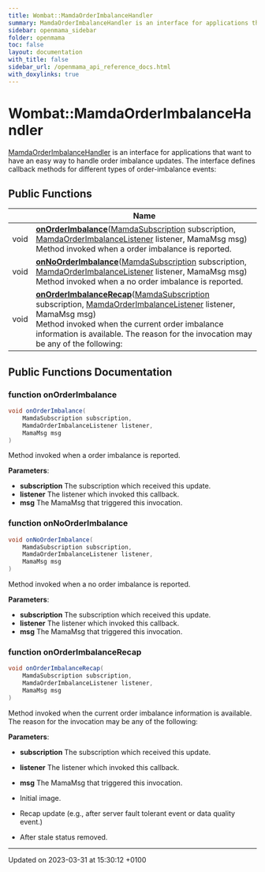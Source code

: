 ```yaml
---
title: Wombat::MamdaOrderImbalanceHandler
summary: MamdaOrderImbalanceHandler is an interface for applications that want to have an easy way to handle order imbalance updates. The interface defines callback methods for different types of order-imbalance events: 
sidebar: openmama_sidebar
folder: openmama
toc: false
layout: documentation
with_title: false
sidebar_url: /openmama_api_reference_docs.html
with_doxylinks: true
---
```


# Wombat::MamdaOrderImbalanceHandler



[MamdaOrderImbalanceHandler]() is an interface for applications that want to have an easy way to handle order imbalance updates. The interface defines callback methods for different types of order-imbalance events: 

## Public Functions

|                | Name           |
| -------------- | -------------- |
| void | **[onOrderImbalance](interfaceWombat_1_1MamdaOrderImbalanceHandler.html#function-onorderimbalance)**([MamdaSubscription](classWombat_1_1MamdaSubscription.html) subscription, [MamdaOrderImbalanceListener](classWombat_1_1MamdaOrderImbalanceListener.html) listener, MamaMsg msg)<br>Method invoked when a order imbalance is reported.  |
| void | **[onNoOrderImbalance](interfaceWombat_1_1MamdaOrderImbalanceHandler.html#function-onnoorderimbalance)**([MamdaSubscription](classWombat_1_1MamdaSubscription.html) subscription, [MamdaOrderImbalanceListener](classWombat_1_1MamdaOrderImbalanceListener.html) listener, MamaMsg msg)<br>Method invoked when a no order imbalance is reported.  |
| void | **[onOrderImbalanceRecap](interfaceWombat_1_1MamdaOrderImbalanceHandler.html#function-onorderimbalancerecap)**([MamdaSubscription](classWombat_1_1MamdaSubscription.html) subscription, [MamdaOrderImbalanceListener](classWombat_1_1MamdaOrderImbalanceListener.html) listener, MamaMsg msg)<br>Method invoked when the current order imbalance information is available. The reason for the invocation may be any of the following:  |

## Public Functions Documentation

### function onOrderImbalance

```csharp
void onOrderImbalance(
    MamdaSubscription subscription,
    MamdaOrderImbalanceListener listener,
    MamaMsg msg
)
```

Method invoked when a order imbalance is reported. 

**Parameters**: 

  * **subscription** The subscription which received this update.
  * **listener** The listener which invoked this callback.
  * **msg** The MamaMsg that triggered this invocation.


### function onNoOrderImbalance

```csharp
void onNoOrderImbalance(
    MamdaSubscription subscription,
    MamdaOrderImbalanceListener listener,
    MamaMsg msg
)
```

Method invoked when a no order imbalance is reported. 

**Parameters**: 

  * **subscription** The subscription which received this update.
  * **listener** The listener which invoked this callback.
  * **msg** The MamaMsg that triggered this invocation.


### function onOrderImbalanceRecap

```csharp
void onOrderImbalanceRecap(
    MamdaSubscription subscription,
    MamdaOrderImbalanceListener listener,
    MamaMsg msg
)
```

Method invoked when the current order imbalance information is available. The reason for the invocation may be any of the following: 

**Parameters**: 

  * **subscription** The subscription which received this update.
  * **listener** The listener which invoked this callback.
  * **msg** The MamaMsg that triggered this invocation.




* Initial image.
* Recap update (e.g., after server fault tolerant event or data quality event.)
* After stale status removed.


-------------------------------

Updated on 2023-03-31 at 15:30:12 +0100